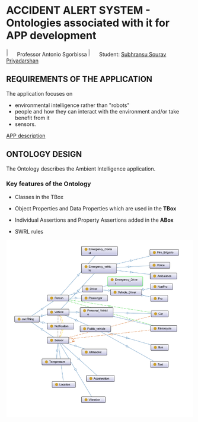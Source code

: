 # ACCIDENT ALERT SYSTEM - Ontologies associated with it for APP development
 <img src="https://user-images.githubusercontent.com/62358773/158238820-f418cc09-4227-4afc-9c31-1705dfb64f5a.png" width="5%" height="5%"> Professor Antonio Sgorbissa <img src="https://user-images.githubusercontent.com/62358773/158238810-c5dcb486-ba24-4b35-87de-39a54e88f36b.png" width="5%" height="5%"> Student: [Subhransu Sourav Priyadarshan](https://github.com/subhransu10)
## REQUIREMENTS OF THE APPLICATION
The application focuses on
-  environmental intelligence rather than "robots"
-  people and how they can interact with the environment and/or take benefit from it
-  sensors.

[APP description](https://github.com/subhransu10/Ambient_Intelligence_Designing_an_Ontology/blob/main/AMI_APP.pdf)

## ONTOLOGY DESIGN

The Ontology describes the Ambient Intelligence application.


### Key features of the Ontology


-  Classes in the TBox 

-  Object Properties and Data Properties which are used in the __TBox__

-  Individual Assertions and  Property Assertions added in the __ABox__

-  SWRL rules


![](https://github.com/subhransu10/Ambient_Intelligence_Designing_an_Ontology/blob/main/Ontograph.png)
